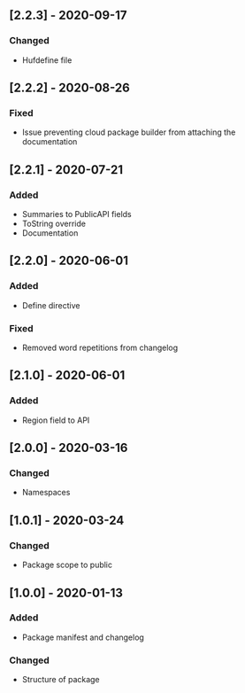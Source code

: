 ## [2.2.3] - 2020-09-17
### Changed
- Hufdefine file

## [2.2.2] - 2020-08-26
### Fixed
- Issue preventing cloud package builder from attaching the documentation

## [2.2.1] - 2020-07-21
### Added
- Summaries to PublicAPI fields
- ToString override
- Documentation

## [2.2.0] - 2020-06-01
### Added
- Define directive

### Fixed
- Removed word repetitions from changelog

## [2.1.0] - 2020-06-01
### Added
- Region field to API

## [2.0.0] - 2020-03-16
### Changed
- Namespaces

## [1.0.1] - 2020-03-24
### Changed
- Package scope to public

## [1.0.0] - 2020-01-13
### Added
- Package manifest and changelog

### Changed
- Structure of package